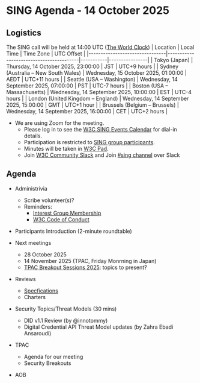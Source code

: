 # SING Agenda - 14 October 2025

## Logistics

The SING call will be held at 14:00 UTC ([The World Clock](https://www.timeanddate.com/worldclock/meetingdetails.html?year=2025&month=10&day=13&hour=14&min=0&sec=0&p1=248&p2=240&p3=234&p4=43&p5=136&p6=48))
| Location                       | Local Time                             | Time Zone | UTC Offset     |
|--------------------------------|-----------------------------------------|-----------|----------------|
| Tokyo (Japan)                  | Thursday, 14 October 2025, 23:00:00    | JST       | UTC+9 hours    |
| Sydney (Australia – New South Wales) | Wednesday, 15 October 2025, 01:00:00    | AEDT      | UTC+11 hours   |
| Seattle (USA – Washington)     | Wednesday, 14 September 2025, 07:00:00   | PST       | UTC-7 hours    |
| Boston (USA – Massachusetts)   | Wednesday, 14 September 2025, 10:00:00   | EST       | UTC-4 hours    |
| London (United Kingdom – England) | Wednesday, 14 September 2025, 15:00:00   | GMT       | UTC+1 hour            |
| Brussels (Belgium – Brussels)  | Wednesday, 14 September 2025, 16:00:00   | CET       | UTC+2 hours     |


* We are using Zoom for the meeting.
    * Please log in to see the [W3C SING Events Calendar](https://www.w3.org/groups/ig/security/calendar/) for dial-in details. 
    * Participation is restricted to [SING group participants](https://www.w3.org/groups/ig/security/participants/).
    * Minutes will be taken in [W3C Pad](https://pad.w3.org/p/SING_2025-10-14).
    * Join [W3C Community Slack](https://www.w3.org/wiki/Slack) and Join [#sing channel](https://w3ccommunity.slack.com/archives/C083DKWSAJX) over Slack


## Agenda

* Administrivia
  * Scribe volunteer(s)?
  * Reminders: 
     * [Interest Group Membership](https://www.w3.org/groups/ig/security/)
     * [W3C Code of Conduct](https://www.w3.org/policies/code-of-conduct/)

* Participants Introduction (2-minute roundtable)

* Next meetings
  * 28 October 2025
  * 14 November 2025 (TPAC, Friday Monrning in Japan)
  * [TPAC Breakout Sessions 2025](https://github.com/w3c/tpac2025-breakouts/issues): topics to present?

* Reviews
  * [Specfications](https://github.com/w3c/security-request/issues?q=is%3Aissue+is%3Aopen+no%3Aassignee+)
  * Charters 

* Security Topics/Threat Models (30 mins)
  * DID v1.1 Review (by @innotommy)
  * Digital Credential API Threat Model updates (by Zahra Ebadi Ansaroudi)
* TPAC
  * Agenda for our meeting
  * Security Breakouts

* AOB
